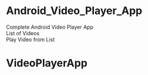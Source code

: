 # Android_Video_Player_App
Complete Android Video Player App
<br>
List of Videos
<br>
Play Video from List
# VideoPlayerApp
